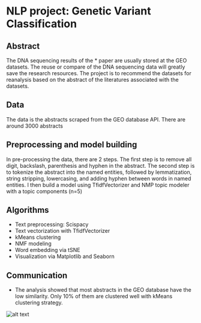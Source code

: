 # NLP project: Genetic Variant Classification

## Abstract

The DNA sequencing results of the * paper are usually stored at the GEO datasets. The reuse or compare of the DNA sequencing data will greatly save the research resources. The project is to recommend the datasets for reanalysis based on the abstract of the literatures associated with the datasets.

## Data

The data is the abstracts scraped from the GEO database API. There are around 3000 abstracts

## Preprocessing and model building

In pre-processing the data, there are 2 steps. The first step is to remove all digit, backslash, parenthesis and hyphen in the abstract. The second step is to tokenize the abstract into the named entities, followed by lemmatization, string stripping, lowercasing, and adding hyphen between words in named entities. I then build a model using TfidfVectorizer and NMP topic modeler with a topic components (n=5)  

## Algorithms

* Text preprocessing: Scispacy
* Text vectorization with TfidfVectorizer
*	kMeans clustering
*	NMF modeling
*	Word embedding via tSNE
*	Visualization via Matplotlib and Seaborn




## Communication
* The analysis showed that most abstracts in the GEO database have the low similarity. Only 10% of them are clustered well with kMeans clustering strategy.

![alt text](https://github.com/chiouNT/NLP/blob/main/Image/tSNE.png)
